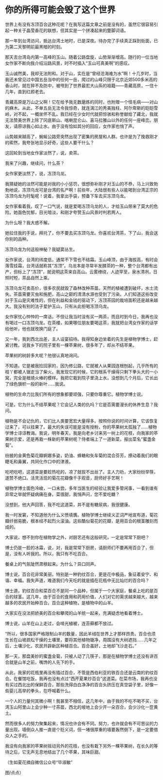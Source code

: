 # 你的所得可能会毁了这个世界

世界上有没有冻顶百合这种花呢？在我写这篇文章之前是没有的，虽然它很容易引起一种关于晶莹香花的联想，但其实是一个拼凑起来的蹩脚词语。 

那一年到台湾访问，抵达台湾土地时，已是深夜。待办完了手续真正踩到街面，已为第二天黎明前最黑暗的时刻。 

那天去台湾岛内第一高峰的玉山。随着公路盘旋，山势渐渐增高。随行的一位当地女作家不断向我介绍沿路风景，时不时插入“玉山可真美啊”的感叹。 

玉山诚然美，我却无法附和。对于山，实在是“曾经沧海难为水”啊！十几岁时，当我还未曾见过中国五岳当中的任何一岳，爬过的山峰只限于北京近郊500多米高的香山时，就在猝不及防中，被甩到了世界最宏大山系的祖籍——青藏高原，一住十几年，直到红颜老去。 

青藏高原是万山之父啊！它在给予我无数磨炼的同时，也附赠一个怪毛病——对山的麻木。从此，不单五岳无法令我惊奇，就连漓江的秀美独柱、阿尔卑斯的皑皑雪岭，对不起，一概坐怀不乱。我已经在少女时代就把惊骇和称誉献给了藏北，我就无法赞美世界上除了冈底斯山、喀喇昆仑山、喜马拉雅山以外的任何一座峰峦。朋友，请原谅我心如止水。由于没有恰如其分的回应，女作家也悄了声。 

山势越来越高了，蜿蜒公路旁突然出现了密集的房屋和人群。也许是为了挽救刚才的索然，我夸张地显示好奇，这些人要干什么？ 

这回轮到当地女作家淡然了，说，卖茶。 

我来了兴趣，继续问，什么茶？ 

女作家更淡然了，说，冻顶乌龙。 

我猜疑她的淡然可能是对我的小小惩罚，很想弥补刚才对玉山的不恭，马上兴致勃勃地说，冻顶乌龙可是台湾的名产啊！前些年，大陆很有些人以能喝到台湾正宗的冻顶乌龙为时髦呢！说着，我拿出手袋，预备下车去买冻顶乌龙。 

女作家看着我，叹了一口气说，就是爱喝冻顶乌龙的人，才给玉山带来了莫大的危险。她面色忧郁，目光暗淡，和刚才夸赞玉山风景时判若两人。 

为什么呀？我大惑不解。 

她拉住我的手说，拜托了，你不要去买冻顶乌龙。你喜欢台湾茶，下了山，我会送你别的品种。 

冻顶乌龙为何这般神秘？我疑窦丛生。 

女作家说，台湾的纬度低，通常不下雪也不结霜。玉山峰顶，由于海拔高，有时会落雪挂霜，台湾话就称其“冻顶”。乌龙本是寻常半发酵茶的一种，整个台湾都有出产，但标上了“冻顶”，就说明这茶来自高山。云雾缭绕，人迹罕至，泉水清冽，日照时短，茶品自然上乘。 

冻顶乌龙可卖高价，很多农民就毁了森林改种茶苗。天然的植被遭到破坏，水土流失。茶苗需要灭虫和施肥，高山之巅的清清水源也受到了污染。人们知道这些改变对于玉山是灾难性的，但在利益和金钱的驱动下，冻顶茶园的栽培面积还是越来越大。我没有别的法子爱护玉山，只有从此拒喝冻顶乌龙。 

女作家忧心忡忡的一席话，不但让我当时没有买一两茶，而且时到今日，我再也没有喝过一口冻顶乌龙。在茶楼，如果哪位朋友要喝这茶，我就把台湾女作家的话学给他听，他也就改换门庭了。 

又一年，我到西北出差，主人设宴招待。我得知身边坐着的先生是植物学博士，赶紧讨教。说我乡下的院子里有一棵苹果树，很多年了，却从不结苹果。 

苹果树的树龄多大呢？他很认真地询问。 

不知道。它是被我捡回家的，因为修公路，它就被人从果园连根刨起，几乎所有的枝丫都被人锯走当了柴火。我发现它的时候，它的根系干燥得只剩下拳头大的一小窝，完全是根燒火棒的模样。我把它栽到院子里浇上水，没想到几个月后，它长出了绿色旗帜一般的新叶……我说。 

植物的生命力比我们所有的想象都要顽强，只要你尊重它。植物学博士说。 

可是，它为什么不结苹果呢？它会记人类的仇吗？它是否需要漫长的休养生息？我问。 

植物是不会记仇的，它们比人类要宽宏大量得多。按照你说的时间计算，它该恢复过来了，可以挂果了。最大的失误可能是没有授粉，你的苹果树太孤独了……植物学博士谆谆教诲。我说，明年春天，我是向老乡讨来另一树上的花枝，向我家的苹果树示爱，还是再栽一株新的苹果树呢？侍者端上了一道新菜，报出菜名“蜜盏金菊”。 

纷披的金黄色菊花瓣婀娜多姿，奶油、蜂糖和矢车菊的混合芬芳，撩动着我们的眼睫毛和鼻翼，共同化作口中的津液。 

吃吧吃吧，这道菜是要趁热吃的，凉了就拔不出丝了。主人力劝，大家纷纷举筷，遂赞不绝口。活灵活现的菊花花瓣像千手观音，厨师好手艺啊！ 

植物学博士面色冷峻，一口未尝。多年当医生的经验让我爱多管闲事，一看到谁有异常之举就怀疑病痛在身。菜很甜，我悄声问，您不爱吃糖？ 

没想到，他大声回答，我不吃这道菜，并不是有糖尿病，我很健康。 

我一时发窘，不知道他为什么义愤填膺。植物学博士继续义正词严地宣布道，菊花瓣纤弱易脆，根本经不起烈火滚油。这些酷似菊花的花瓣，是用百合的根茎雕刻而成的。 

大家说，想不到你在植物学之外，对厨艺还有这般研究，一定是常常下厨吧？ 

博士仍是一脸的冰霜，说，对，我是常常下厨房，请厨师们不要再用百合了，但是，没有人听我的。所以，我只有不吃百合。 

餐桌上的气氛陡然肃穆起来。为什么？异口同声。 

博士说，百合花非常美丽，特别是一种豹纹百合，更是花中极品，象征着安宁、和谐、幸福。我失声道，难道我们今天吃的就是插在花瓶中无比灿烂的百合吗？ 

博士道，豹纹百合和菜百合不是同一个品种，但属于一个大家庭，餐桌上吃的是百合的球茎。这几年，由于百合的食用和药用价值，人们对它的需求越来越大，越来越多的农民开始种百合。百合这种植物，是植物中的山羊。 

大家实在没法把娇美的百合和攀爬的山羊统一起来，充满疑虑地看着博士。 

博士说，山羊在山上走过，会啃光植被，连苔藓都不放过。 

“所以，很多国家严格限制山羊的数量，因此羊绒在世界上才那样昂贵。百合也须生长在山坡疏松干燥的土壤里，要将其他植物锄净，周围没有大树遮挡……几年之后，土壤沙化，农民开辟新区种植百合。百合虽好，土地却飞沙走石。” 

那一天，那盘美妙的蜜盏金菊，只被人动了几筷子，那是在植物学博士还没有讲百合就是山羊之前，嘴馋的人先下的手。 

从此，我家的花瓶里再没有插过百合，不管是西伯利亚的铁百合还是云南的豹纹百合。在餐馆吃饭，我再也没有点过“西芹夏果炒百合”这道菜。在菜市场，我再也没有买过西北出的保鲜百合，那些洗得白白净净的百合头挤压在真空袋子里，好像一些婴儿高举的拳头，在呼喊着什么。 

一个人的力量何其微小啊！我甚至不相信，这几年中，由于我的不吃不喝不买，台湾玉山阿里山上会少种一寸茶苗，西北的坡地上会少开一朵百合，会少沙化一笸黄土。 

然而很多人的努力聚集起来，情况也许会有不同。努力，也许就会有不可思议的力量出现。墙倒众人推一直是个贬义词，但一堵很厚重的墙要轰然倒下，是一定要借众人之手的。 

我没有向我家的苹果树摇动另外的花枝，也没有栽下另外一棵苹果树，在长久的等待之后，它无声无息地结出了几个苹果，其味巨甜。 

（生如夏花摘自微信公众号“毕淑敏” 

图/点点）